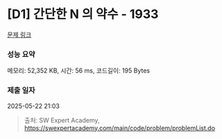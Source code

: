 # [D1] 간단한 N 의 약수 - 1933 

[문제 링크](https://swexpertacademy.com/main/code/problem/problemDetail.do?contestProbId=AV5PhcWaAKIDFAUq) 

### 성능 요약

메모리: 52,352 KB, 시간: 56 ms, 코드길이: 195 Bytes

### 제출 일자

2025-05-22 21:03



> 출처: SW Expert Academy, https://swexpertacademy.com/main/code/problem/problemList.do